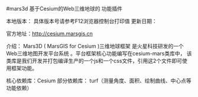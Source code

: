 #mars3d  基于Cesium的Web三维地球的 功能插件

本地版本： 具体版本号请参考F12浏览器控制台打印值
更新日期：

官方地址：http://cesium.marsgis.cn

介绍：
	Mars3D ( MarsGIS for Cesium )三维地球框架 是火星科技研发的一个Web三维地图开发平台系统 。平台框架核心功能编写在cesium-mars类库中，
	该类库是我们开发并打包编译生产的一个js和一个css文件，引用这2个文件即可使用框架功能。

核心依赖库：Cesium
部分依赖库： 
    turf（测量角度、面积、绘制曲线、中心点等功能依赖）   
